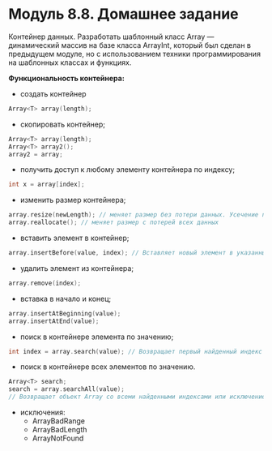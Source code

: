 # Модуль 8.8. Домашнее задание

Контейнер данных.
Разработать шаблонный класс Array — динамический массив на базе класса ArrayInt, который был сделан в предыдущем модуле, но с использованием техники программирования на шаблонных классах и функциях.

**Функциональность контейнера:** 
* создать контейнер
```cpp
Array<T> array(length);
```
* скопировать контейнер;
```cpp
Array<T> array(length);
Array<T> array2();
array2 = array;
```
* получить доступ к любому элементу контейнера по индексу;
```cpp
int x = array[index];
```
* изменить размер контейнера;
```cpp
array.resize(newLength); // меняет размер без потери данных. Усечение при уменьшении размера.
array.reallocate(); // меняет размер с потерей всех данных
```
* вставить элемент в контейнер;
```cpp
array.insertBefore(value, index); // Вставляет новый элемент в указанный индекс без потери данных.
```
* удалить элемент из контейнера;
```cpp
array.remove(index); 
```
* вставка в начало и конец;
```cpp
array.insertAtBeginning(value);
array.insertAtEnd(value);
```
* поиск в контейнере элемента по значению;
```cpp
int index = array.search(value); // Возвращает первый найденный индекс или исключение ArrayNotFound
```
* поиск в контейнере всех элементов по значению.
```cpp
Array<T> search;
search = array.searchAll(value); 
// Возвращает объект Array со всеми найденными индексами или исключение ArrayNotFound
```
* исключения: 
  - ArrayBadRange
  - ArrayBadLength
  - ArrayNotFound